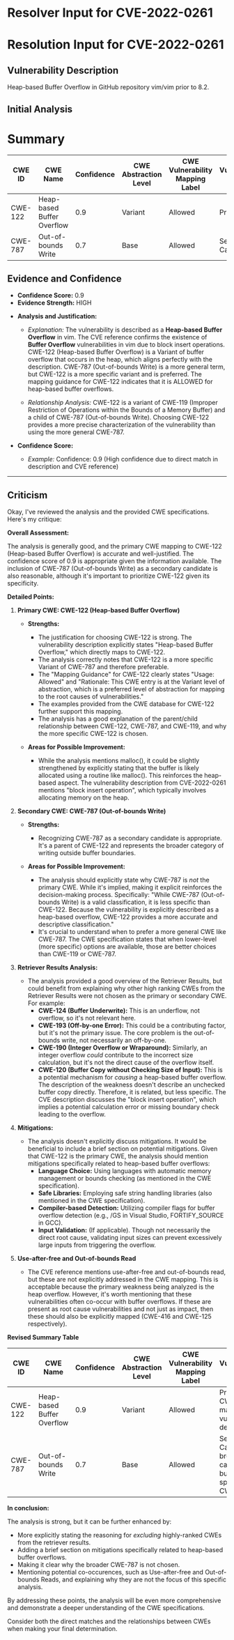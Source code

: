 # Resolver Input for CVE-2022-0261

# Resolution Input for CVE-2022-0261

## Vulnerability Description
Heap-based Buffer Overflow in GitHub repository vim/vim prior to 8.2.

## Initial Analysis
# Summary
| CWE ID | CWE Name | Confidence | CWE Abstraction Level | CWE Vulnerability Mapping Label | CWE-Vulnerability Mapping Notes |
|---|---|---|---|---|---|
| CWE-122 | Heap-based Buffer Overflow | 0.9 | Variant | Allowed | Primary CWE |
| CWE-787 | Out-of-bounds Write | 0.7 | Base | Allowed | Secondary Candidate |

## Evidence and Confidence

*   **Confidence Score:** 0.9
*   **Evidence Strength:** HIGH

- **Analysis and Justification:**  
  - *Explanation:* The vulnerability is described as a **Heap-based Buffer Overflow** in vim. The CVE reference confirms the existence of **Buffer Overflow** vulnerabilities in vim due to block insert operations. CWE-122 (Heap-based Buffer Overflow) is a Variant of buffer overflow that occurs in the heap, which aligns perfectly with the description. CWE-787 (Out-of-bounds Write) is a more general term, but CWE-122 is a more specific variant and is preferred. The mapping guidance for CWE-122 indicates that it is ALLOWED for heap-based buffer overflows.
  
  - *Relationship Analysis:* CWE-122 is a variant of CWE-119 (Improper Restriction of Operations within the Bounds of a Memory Buffer) and a child of CWE-787 (Out-of-bounds Write). Choosing CWE-122 provides a more precise characterization of the vulnerability than using the more general CWE-787.

- **Confidence Score:**  
  - *Example:* Confidence: 0.9 (High confidence due to direct match in description and CVE reference)

---

## Criticism
Okay, I've reviewed the analysis and the provided CWE specifications. Here's my critique:

**Overall Assessment:**

The analysis is generally good, and the primary CWE mapping to CWE-122 (Heap-based Buffer Overflow) is accurate and well-justified. The confidence score of 0.9 is appropriate given the information available. The inclusion of CWE-787 (Out-of-bounds Write) as a secondary candidate is also reasonable, although it's important to prioritize CWE-122 given its specificity.

**Detailed Points:**

1.  **Primary CWE: CWE-122 (Heap-based Buffer Overflow)**

    *   **Strengths:**
        *   The justification for choosing CWE-122 is strong. The vulnerability description explicitly states "Heap-based Buffer Overflow," which directly maps to CWE-122.
        *   The analysis correctly notes that CWE-122 is a more specific Variant of CWE-787 and therefore preferable.
        *   The "Mapping Guidance" for CWE-122 clearly states "Usage: Allowed" and "Rationale: This CWE entry is at the Variant level of abstraction, which is a preferred level of abstraction for mapping to the root causes of vulnerabilities."
        *   The examples provided from the CWE database for CWE-122 further support this mapping.
        *   The analysis has a good explanation of the parent/child relationship between CWE-122, CWE-787, and CWE-119, and why the more specific CWE-122 is chosen.

    *   **Areas for Possible Improvement:**
        *   While the analysis mentions malloc(), it could be slightly strengthened by explicitly stating that the buffer is likely allocated using a routine like malloc().  This reinforces the heap-based aspect.  The vulnerability description from CVE-2022-0261 mentions "block insert operation", which typically involves allocating memory on the heap.

2.  **Secondary CWE: CWE-787 (Out-of-bounds Write)**

    *   **Strengths:**
        *   Recognizing CWE-787 as a secondary candidate is appropriate. It's a parent of CWE-122 and represents the broader category of writing outside buffer boundaries.

    *   **Areas for Possible Improvement:**
        *   The analysis should explicitly state why CWE-787 is *not* the primary CWE.  While it's implied, making it explicit reinforces the decision-making process. Specifically: "While CWE-787 (Out-of-bounds Write) is a valid classification, it is less specific than CWE-122. Because the vulnerability is explicitly described as a heap-based overflow, CWE-122 provides a more accurate and descriptive classification."
        *   It's crucial to understand when to prefer a more general CWE like CWE-787.  The CWE specification states that when lower-level (more specific) options are available, those are better choices than CWE-119 or CWE-787.

3.  **Retriever Results Analysis:**

    *   The analysis provided a good overview of the Retriever Results, but could benefit from explaining why other high ranking CWEs from the Retriever Results were not chosen as the primary or secondary CWE. For example:
        *   **CWE-124 (Buffer Underwrite):** This is an underflow, not overflow, so it's not relevant here.
        *   **CWE-193 (Off-by-one Error):** This could be a contributing factor, but it's not the primary issue.  The core problem is the out-of-bounds write, not necessarily an off-by-one.
        *   **CWE-190 (Integer Overflow or Wraparound):** Similarly, an integer overflow *could* contribute to the incorrect size calculation, but it's not the direct cause of the overflow itself.
        *   **CWE-120 (Buffer Copy without Checking Size of Input):**  This is a potential mechanism for *causing* a heap-based buffer overflow. The description of the weakness doesn't describe an unchecked buffer copy directly. Therefore, it is related, but less specific.  The CVE description discusses the "block insert operation", which implies a potential calculation error or missing boundary check leading to the overflow.

4.  **Mitigations:**

    *   The analysis doesn't explicitly discuss mitigations. It would be beneficial to include a brief section on potential mitigations. Given that CWE-122 is the primary CWE, the analysis should mention mitigations specifically related to heap-based buffer overflows:
        *   **Language Choice:** Using languages with automatic memory management or bounds checking (as mentioned in the CWE specification).
        *   **Safe Libraries:** Employing safe string handling libraries (also mentioned in the CWE specification).
        *   **Compiler-based Detection:** Utilizing compiler flags for buffer overflow detection (e.g., /GS in Visual Studio, FORTIFY\_SOURCE in GCC).
        *   **Input Validation:** (If applicable). Though not necessarily the direct root cause, validating input sizes can prevent excessively large inputs from triggering the overflow.

5.  **Use-after-free and Out-of-bounds Read**

    *   The CVE reference mentions use-after-free and out-of-bounds read, but these are not explicitly addressed in the CWE mapping. This is acceptable because the primary weakness being analyzed is the heap overflow. However, it's worth mentioning that these vulnerabilities often co-occur with buffer overflows. If these are present as root cause vulnerabilities and not just as impact, then these should also be explicitly mapped (CWE-416 and CWE-125 respectively).

**Revised Summary Table**

| CWE ID | CWE Name | Confidence | CWE Abstraction Level | CWE Vulnerability Mapping Label | CWE-Vulnerability Mapping Notes |
|---|---|---|---|---|---|
| CWE-122 | Heap-based Buffer Overflow | 0.9 | Variant | Allowed | Primary CWE. Direct match with vulnerability description. |
| CWE-787 | Out-of-bounds Write | 0.7 | Base | Allowed | Secondary Candidate. A broader category, but less specific than CWE-122. |

**In conclusion:**

The analysis is strong, but it can be further enhanced by:

*   More explicitly stating the reasoning for *excluding* highly-ranked CWEs from the retriever results.
*   Adding a brief section on mitigations specifically related to heap-based buffer overflows.
*   Making it clear why the broader CWE-787 is not chosen.
*   Mentioning potential co-occurences, such as Use-after-free and Out-of-bounds Reads, and explaining why they are not the focus of this specific analysis.

By addressing these points, the analysis will be even more comprehensive and demonstrate a deeper understanding of the CWE specifications.

Consider both the direct matches and the relationships between CWEs
when making your final determination.
        